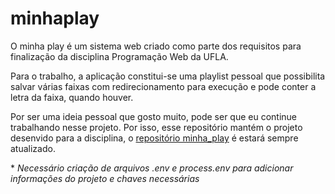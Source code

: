 # minhaplay
O minha play é um sistema web criado como parte dos requisitos para finalização da disciplina Programação Web da UFLA.

Para o trabalho, a aplicação constitui-se uma playlist pessoal que possibilita salvar várias faixas com redirecionamento para execução e pode conter a letra da faixa, quando houver.

Por ser uma ideia pessoal que gosto muito, pode ser que eu continue trabalhando nesse projeto. Por isso, esse repositório mantém o projeto desenvido para a disciplina, o [repositório minha_play](https://github.com/mateuscarvalhog/minha_play) é estará sempre atualizado.

\* *Necessário criação de arquivos .env e process.env para adicionar informações do projeto e chaves necessárias*
